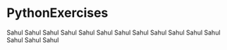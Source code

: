 # PythonExercises

Sahul
Sahul Sahul
Sahul Sahul Sahul
Sahul Sahul Sahul Sahul
Sahul Sahul Sahul Sahul Sahul
